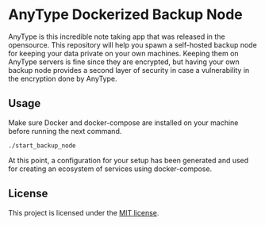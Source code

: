 # AnyType Dockerized Backup Node

AnyType is this incredible note taking app that was released in the opensource.
This repository will help you spawn a self-hosted backup node for keeping your data
private on your own machines. Keeping them on AnyType servers is fine since they are
encrypted, but having your own backup node provides a second layer of security in case
a vulnerability in the encryption done by AnyType.

## Usage

Make sure Docker and docker-compose are installed on your machine before running the
next command.

```
./start_backup_node
```

At this point, a configuration for your setup has been generated and used for
creating an ecosystem of services using docker-compose.

## License

This project is licensed under the [MIT license](./LICENSE).